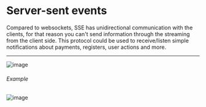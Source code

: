 # Server-sent events
Compared to websockets, SSE has unidirectional communication with the clients, for that reason you can't send information through the streaming from the client side. This protocol could be used to receive/listen simple notifications about payments, registers, user actions and more.

---
![image](https://user-images.githubusercontent.com/67834146/236657994-96a51e3c-6aff-4c7f-a2f2-a127ae055989.png)

###### Example
![image](https://user-images.githubusercontent.com/67834146/236658570-aebf88c4-d412-4caf-94c7-265039f3a75c.png)